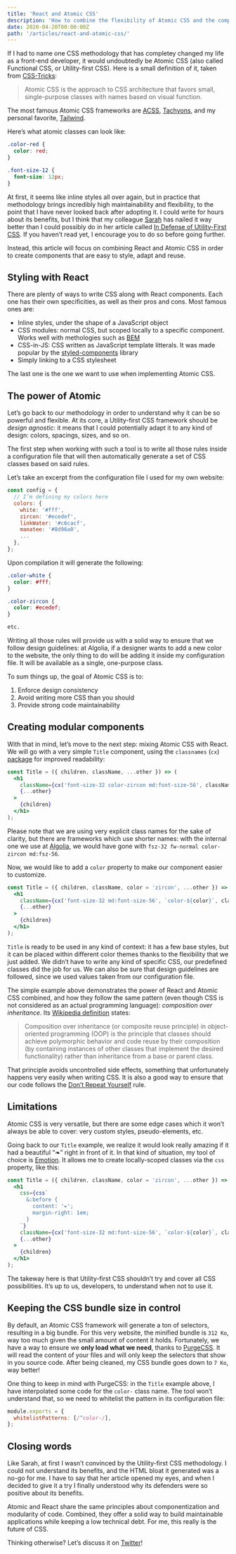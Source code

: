 ```yaml
---
title: 'React and Atomic CSS'
description: 'How to combine the flexibility of Atomic CSS and the composability of React to create highly maintainable components.'
date: 2020-04-20T00:00:00Z
path: '/articles/react-and-atomic-css/'
---
```


If I had to name one CSS methodology that has completey changed my life as a front-end developer, it would undoubtedly be Atomic CSS (also called Functional CSS, or Utility-first CSS). Here is a small definition of it, taken from [CSS-Tricks](https://css-tricks.com/lets-define-exactly-atomic-css/):

> Atomic CSS is the approach to CSS architecture that favors small, single-purpose classes with names based on visual function.

The most famous Atomic CSS frameworks are [ACSS](https://acss.io/), [Tachyons](http://tachyons.io/), and my personal favorite, [Tailwind](https://tailwindcss.com/).

Here’s what atomic classes can look like:

```css
.color-red {
  color: red;
}

.font-size-12 {
  font-size: 12px;
}
```

At first, it seems like inline styles all over again, but in practice that methodology brings incredibly high maintainability and flexibility, to the point that I have never looked back after adopting it. I could write for hours about its benefits, but I think that my colleague [Sarah](https://sarahdayan.dev/) has nailed it way better than I could possibly do in her article called [In Defense of Utility-First CSS](https://frontstuff.io/in-defense-of-utility-first-css). If you haven’t read yet, I encourage you to do so before going further.

Instead, this article will focus on combining React and Atomic CSS in order to create components that are easy to style, adapt and reuse.

## Styling with React

There are plenty of ways to write CSS along with React components. Each one has their own specificities, as well as their pros and cons. Most famous ones are:

- Inline styles, under the shape of a JavaScript object
- CSS modules: normal CSS, but scoped locally to a specific component. Works well with methologies such as [BEM](https://css-tricks.com/bem-101/)
- CSS-in-JS: CSS written as JavaScript template litterals. It was made popular by the [styled-components](https://github.com/styled-components/styled-components) library
- Simply linking to a CSS stylesheet

The last one is the one we want to use when implementing Atomic CSS.

## The power of Atomic

Let’s go back to our methodology in order to understand why it can be so powerful and flexible. At its core, a Utility-first CSS framework should be _design agnostic_: it means that I could potentially adapt it to any kind of design: colors, spacings, sizes, and so on.

The first step when working with such a tool is to write all those rules inside a configuration file that will then automatically generate a set of CSS classes based on said rules.

Let’s take an excerpt from the configuration file I used for my own website:

```js
const config = {
  // I’m defining my colors here
  colors: {
    white: '#fff',
    zircon: '#ecedef',
    linkWater: '#c6cacf',
    manatee: '#8d96a0',
    ...
  },
};
```

Upon compilation it will generate the following:

```css
.color-white {
  color: #fff;
}

.color-zircon {
  color: #ecedef;
}

etc.
```

Writing all those rules will provide us with a solid way to ensure that we follow design guidelines: at Algolia, if a designer wants to add a new color to the website, the only thing to do will be adding it inside my configuration file. It will be available as a single, one-purpose class.

To sum things up, the goal of Atomic CSS is to:

1. Enforce design consistency
2. Avoid writing more CSS than you should
3. Provide strong code maintainability

## Creating modular components

With that in mind, let’s move to the next step: mixing Atomic CSS with React. We will go with a very simple `Title` component, using the `classnames` (`cx`) [package](https://github.com/JedWatson/classnames) for improved readability:

```jsx
const Title = ({ children, className, ...other }) => (
  <h1
    className={cx('font-size-32 color-zircon md:font-size-56', className)}
    {...other}
  >
    {children}
  </h1>
);
```

<p class="info">Please note that we are using very explicit class names for the sake of clarity, but there are frameworks which use shorter names: with the internal one we use at <a href="https://www.algolia.com/">Algolia</a>, we would have gone with <code>fsz-32 fw-normal color-zircon md:fsz-56</code>.</p>

Now, we would like to add a `color` property to make our component easier to customize.

```jsx
const Title = ({ children, className, color = 'zircon', ...other }) => (
  <h1
    className={cx('font-size-32 md:font-size-56', `color-${color}`, className)}
    {...other}
  >
    {children}
  </h1>
);
```

`Title` is ready to be used in any kind of context: it has a few base styles, but it can be placed within different color themes thanks to the flexibility that we just added. We didn’t have to write any kind of specific CSS, our predefined classes did the job for us. We can also be sure that design guidelines are followed, since we used values taken from our configuration file.

The simple example above demonstrates the power of React and Atomic CSS combined, and how they follow the same pattern (even though CSS is not considered as an actual programming language): _composition over inheritance_. Its [Wikipedia definition](https://en.wikipedia.org/wiki/Composition_over_inheritance) states:

> Composition over inheritance (or composite reuse principle) in object-oriented programming (OOP) is the principle that classes should achieve polymorphic behavior and code reuse by their composition (by containing instances of other classes that implement the desired functionality) rather than inheritance from a base or parent class.

That principle avoids uncontrolled side effects, something that unfortunately happens very easily when writing CSS. It is also a good way to ensure that our code follows the [Don’t Repeat Yourself](https://en.wikipedia.org/wiki/Don%27t_repeat_yourself) rule.

## Limitations

Atomic CSS is very versatile, but there are some edge cases which it won’t always be able to cover: very custom styles, pseudo-elements, etc.

Going back to our `Title` example, we realize it would look really amazing if it had a beautiful “❧” right in front of it. In that kind of situation, my tool of choice is [Emotion](https://github.com/emotion-js/emotion). It allows me to create locally-scoped classes via the `css` property, like this:

```jsx
const Title = ({ children, className, color = 'zircon', ...other }) => (
  <h1
    css={css`
      &:before {
        content: '❧';
        margin-right: 1em;
      }
    `}
    className={cx('font-size-32 md:font-size-56', `color-${color}`, className)}
    {...other}
  >
    {children}
  </h1>
);
```

The takeway here is that Utility-first CSS shouldn’t try and cover all CSS possibilities. It’s up to us, developers, to understand when not to use it.

## Keeping the CSS bundle size in control

By default, an Atomic CSS framework will generate a ton of selectors, resulting in a big bundle. For this very website, the minified bundle is `312 Ko`, way too much given the small amount of content it holds. Fortunately, we have a way to ensure we **only load what we need**, thanks to [PurgeCSS](https://github.com/FullHuman/purgecss). It will read the content of your files and will only keep the selectors that show in you source code. After being cleaned, my CSS bundle goes down to `7 Ko`, way better!

One thing to keep in mind with PurgeCSS: in the `Title` example above, I have interpolated some code for the `color-` class name. The tool won’t understand that, so we need to whitelist the pattern in its configuration file:

```js
module.exports = {
  whitelistPatterns: [/^color-/],
};
```

## Closing words

Like Sarah, at first I wasn’t convinced by the Utility-first CSS methodology. I could not understand its benefits, and the HTML bloat it generated was a no-go for me. I have to say that her article opened my eyes, and when I decided to give it a try I finally understood why its defenders were so positive about its benefits.

Atomic and React share the same principles about componentization and modularity of code. Combined, they offer a solid way to build maintainable applications while keeping a low technical debt. For me, this really is the future of CSS.

Thinking otherwise? Let’s discuss it on [Twitter](https://twitter.com/ronanlevesque)!
